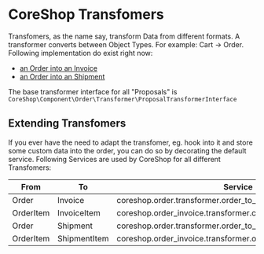 # CoreShop Transfomers

Transfomers, as the name say, transform Data from different formats. A transformer converts between Object Types. For example: Cart -> Order. Following implementation do exist right now:

 - [an Order into an Invoice](https://github.com/coreshop/CoreShop/blob/master/src/CoreShop/Bundle/OrderBundle/Transformer/OrderToInvoiceTransformer.php)
 - [an Order into an Shipment](https://github.com/coreshop/CoreShop/blob/master/src/CoreShop/Bundle/OrderBundle/Transformer/OrderToShipmentTransformer.php)


The base transformer interface for all "Proposals" is ```CoreShop\Component\Order\Transformer\ProposalTransformerInterface```

## Extending Transfomers

If you ever have the need to adapt the transfomer, eg. hook into it and store some custom data into the order, you can do so
by decorating the default service. Following Services are used by CoreShop for all different Transfomers:

| From                 | To                 |  Service                                                         |
|----------------------|--------------------|------------------------------------------------------------------|
| Order                | Invoice            | coreshop.order.transformer.order_to_invoice                      |
| OrderItem            | InvoiceItem        | coreshop.order_invoice.transformer.cart_item_to_order_item       |
| Order                | Shipment           | coreshop.order.transformer.order_to_invoice                      |
| OrderItem            | ShipmentItem       | coreshop.order_invoice.transformer.order_item_to_shipment_item   |
